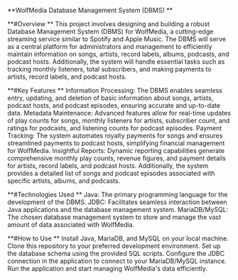 **WolfMedia Database Management System (DBMS)
**

**#Overview
**
This project involves designing and building a robust Database Management System (DBMS) for WolfMedia, a cutting-edge streaming service similar to Spotify and Apple Music. The DBMS will serve as a central platform for administrators and management to efficiently maintain information on songs, artists, record labels, albums, podcasts, and podcast hosts. Additionally, the system will handle essential tasks such as tracking monthly listeners, total subscribers, and making payments to artists, record labels, and podcast hosts.

**#Key Features
**
Information Processing: The DBMS enables seamless entry, updating, and deletion of basic information about songs, artists, podcast hosts, and podcast episodes, ensuring accurate and up-to-date data.
Metadata Maintenance: Advanced features allow for real-time updates of play counts for songs, monthly listeners for artists, subscriber count, and ratings for podcasts, and listening counts for podcast episodes.
Payment Tracking: The system automates royalty payments for songs and ensures streamlined payments to podcast hosts, simplifying financial management for WolfMedia.
Insightful Reports: Dynamic reporting capabilities generate comprehensive monthly play counts, revenue figures, and payment details for artists, record labels, and podcast hosts. Additionally, the system provides a detailed list of songs and podcast episodes associated with specific artists, albums, and podcasts.

**#Technologies Used
**
Java: The primary programming language for the development of the DBMS.
JDBC: Facilitates seamless interaction between Java applications and the database management system.
MariaDB/MySQL: The chosen database management system to store and manage the vast amount of data associated with WolfMedia.

**#How to Use
**
Install Java, MariaDB, and MySQL on your local machine.
Clone this repository to your preferred development environment.
Set up the database schema using the provided SQL scripts.
Configure the JDBC connection in the application to connect to your MariaDB/MySQL instance.
Run the application and start managing WolfMedia's data efficiently.
